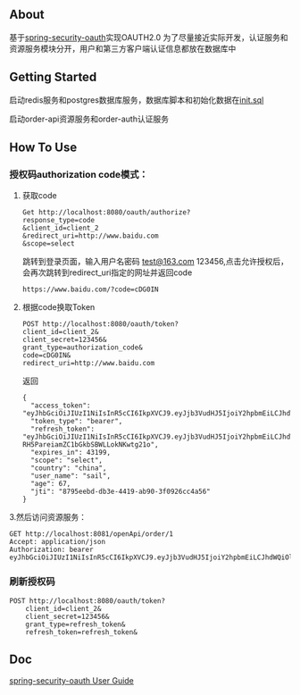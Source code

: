 ## About
基于[spring-security-oauth](https://github.com/spring-projects/spring-security-oauth)实现OAUTH2.0
为了尽量接近实际开发，认证服务和资源服务模块分开，用户和第三方客户端认证信息都放在数据库中

## Getting Started
启动redis服务和postgres数据库服务，数据库脚本和初始化数据在[init.sql](./doc/init.sql)

启动order-api资源服务和order-auth认证服务

## How To Use

### 授权码authorization code模式：
1. 获取code

	```
	Get http://localhost:8080/oauth/authorize?
	response_type=code
	&client_id=client_2
	&redirect_uri=http://www.baidu.com
	&scope=select
	```
	跳转到登录页面，输入用户名密码 test@163.com 123456,点击允许授权后，会再次跳转到redirect_uri指定的网址并返回code
	
	```
	https://www.baidu.com/?code=cDG0IN
	```

4.  根据code换取Token
	
	```
	POST http://localhost:8080/oauth/token?
	client_id=client_2&
	client_secret=123456&
	grant_type=authorization_code&
	code=cDG0IN&
	redirect_uri=http://www.baidu.com
	```
	返回
	```
	{
	  "access_token": "eyJhbGciOiJIUzI1NiIsInR5cCI6IkpXVCJ9.eyJjb3VudHJ5IjoiY2hpbmEiLCJhdWQiOlsib3BlbmFwaSJdLCJ1c2VyX25hbWUiOiJzYWlsIiwic2NvcGUiOlsic2VsZWN0Il0sImV4cCI6MTU5NjM4MjAyMSwiYXV0aG9yaXRpZXMiOlsiVVNFUiJdLCJqdGkiOiI4Nzk1ZWViZC1kYjNlLTQ0MTktYWI5MC0zZjA5MjZjYzRhNTYiLCJhZ2UiOjY3LCJjbGllbnRfaWQiOiJjbGllbnRfMiJ9.8AqmwEsCbPdFFCezRdmxMOPe3AuuEAl1_yq3AACZtYs",
	  "token_type": "bearer",
	  "refresh_token": "eyJhbGciOiJIUzI1NiIsInR5cCI6IkpXVCJ9.eyJjb3VudHJ5IjoiY2hpbmEiLCJhdWQiOlsib3BlbmFwaSJdLCJ1c2VyX25hbWUiOiJzYWlsIiwic2NvcGUiOlsic2VsZWN0Il0sImF0aSI6Ijg3OTVlZWJkLWRiM2UtNDQxOS1hYjkwLTNmMDkyNmNjNGE1NiIsImV4cCI6MTU5ODkzMDgyMSwiYXV0aG9yaXRpZXMiOlsiVVNFUiJdLCJqdGkiOiI4ODQ0ZWYyYy03NThiLTRhZWItOGMwZi1mNWQzZDM1YTc4MTIiLCJhZ2UiOjY3LCJjbGllbnRfaWQiOiJjbGllbnRfMiJ9.G_BVtkUeJ1-RH5PareiamZC1bGkbSBWLLokNKwtg21o",
	  "expires_in": 43199,
	  "scope": "select",
	  "country": "china",
	  "user_name": "sail",
	  "age": 67,
	  "jti": "8795eebd-db3e-4419-ab90-3f0926cc4a56"
	}
	```
3.然后访问资源服务：

```
GET http://localhost:8081/openApi/order/1
Accept: application/json
Authorization: bearer eyJhbGciOiJIUzI1NiIsInR5cCI6IkpXVCJ9.eyJjb3VudHJ5IjoiY2hpbmEiLCJhdWQiOlsib3BlbmFwaSJdLCJ1c2VyX25hbWUiOiJzYWlsIiwic2NvcGUiOlsic2VsZWN0Il0sImV4cCI6MTU5NjM4MjAyMSwiYXV0aG9yaXRpZXMiOlsiVVNFUiJdLCJqdGkiOiI4Nzk1ZWViZC1kYjNlLTQ0MTktYWI5MC0zZjA5MjZjYzRhNTYiLCJhZ2UiOjY3LCJjbGllbnRfaWQiOiJjbGllbnRfMiJ9.8AqmwEsCbPdFFCezRdmxMOPe3AuuEAl1_yq3AACZtY
```

### 刷新授权码
	

```
POST http://localhost:8080/oauth/token?
	client_id=client_2&
	client_secret=123456&
	grant_type=refresh_token&
	refresh_token=refresh_token&
```

## Doc
[spring-security-oauth User Guide](https://projects.spring.io/spring-security-oauth/docs/oauth2.html)
